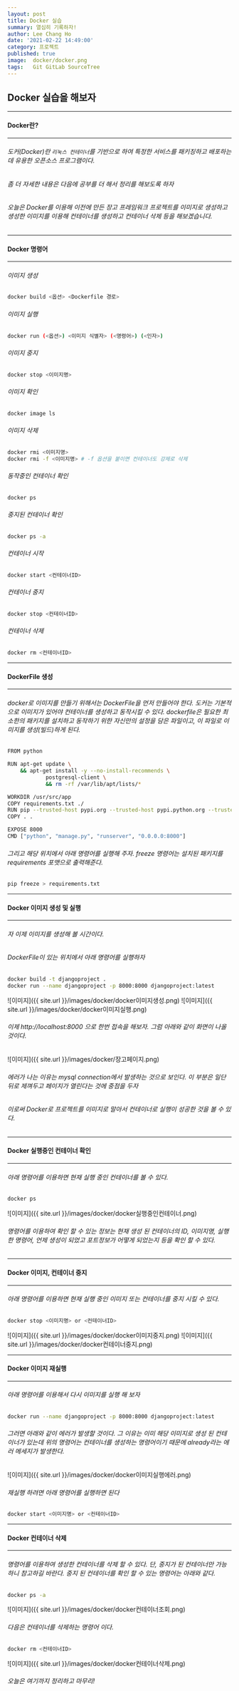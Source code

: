 ```yaml
---
layout: post
title: Docker 실습
summary: 열심히 기록하자!
author: Lee Chang Ho
date: '2021-02-22 14:49:00'
category: 프로젝트
published: true
image:  docker/docker.png
tags:   Git GitLab SourceTree
---
```


## Docker 실습을 해보자

---
#### Docker란?
---
###### 도커(Docker)란 `리눅스 컨테이너`를 기반으로 하여 특정한 서비스를 패키징하고 배포하는데 유용한 오픈소스 프로그램이다.
###### 좀 더 자세한 내용은 다음에 공부를 더 해서 정리를 해보도록 하자
###### 오늘은 Docker를 이용해 이전에 만든 장고 프레임워크 프로젝트를 이미지로 생성하고  생성한 이미지를 이용해 컨테이너를 생성하고 컨테이너 삭제 등을 해보겠습니다.

---
#### Docker 명령어
---
###### 이미지 생성
```bash
docker build <옵션> <Dockerfile 경로>
```  
###### 이미지 실행
```bash
docker run (<옵션>) <이미지 식별자> (<명령어>) (<인자>)
```  
###### 이미지 중지
```bash
docker stop <이미지명>
```  
###### 이미지 확인
```bash
docker image ls
```  
###### 이미지 삭제
```bash
docker rmi <이미지명>
docker rmi -f <이미지명> # -f 옵션을 붙이면 컨테이너도 강제로 삭제
```  
###### 동작중인 컨테이너 확인
```bash
docker ps
```  
###### 중지된 컨테이너 확인
```bash
docker ps -a
```  
###### 컨테이너 시작
```bash
docker start <컨테이너ID>
```  
###### 컨테이너 중지
```bash
docker stop <컨테이너ID>
```  
###### 컨테이너 삭제
```bash
docker rm <컨테이너ID>
```  

---
#### DockerFile 생성 
---
###### docker로 이미지를 만들기 위해서는 DockerFile을 먼저 만들어야 한다. 도커는 기본적으로 이미지가 있어야 컨테이너를 생성하고 동작시킬 수 있다. dockerfile은 필요한 최소한의 패키지를 설치하고 동작하기 위한 자신만의 설정을 담은 파일이고, 이 파일로 이미지를 생성(빌드)하게 된다.
```bash
FROM python

RUN apt-get update \
    && apt-get install -y --no-install-recommends \
            postgresql-client \
	        && rm -rf /var/lib/apt/lists/*

WORKDIR /usr/src/app
COPY requirements.txt ./
RUN pip --trusted-host pypi.org --trusted-host pypi.python.org --trusted-host files.pythonhosted.org install -r requirements.txt
COPY . .

EXPOSE 8000
CMD ["python", "manage.py", "runserver", "0.0.0.0:8000"]
```
###### 그리고 해당 위치에서 아래 명령어를 실행해 주자. freeze 명령어는 설치된 패키지를 requirements 포맷으로 출력해준다.
```bash
pip freeze > requirements.txt
```

---
#### Docker 이미지 생성 및 실행
---
###### 자 이제 이미지를 생성해 볼 시간이다.
###### DockerFile이 있는 위치에서 아래 명령어를 실행하자
```bash
docker build -t djangoproject .
docker run --name djangoproject -p 8000:8000 djangoproject:latest
```
![이미지]({{ site.url }}/images/docker/docker이미지생성.png)
![이미지]({{ site.url }}/images/docker/docker이미지실행.png)

###### 이제 http://localhost:8000 으로 한번 접속을 해보자. 그럼 아래와 같이 화면이 나올 것이다.
![이미지]({{ site.url }}/images/docker/장고페이지.png)
###### 에러가 나는 이유는 mysql connection에서 발생하는 것으로 보인다. 이 부분은 일단 뒤로 제껴두고 페이지가 열린다는 것에 중점을 두자

###### 이로써 Docker로 프로젝트를 이미지로 말아서 컨테이너로 실행이 성공한 것을 볼 수 있다.

---
#### Docker 실행중인 컨테이너 확인
---
###### 아래 명령어를 이용하면 현재 실행 중인 컨테이너를 볼 수 있다. 
```bash
docker ps
```
![이미지]({{ site.url }}/images/docker/docker실행중인컨테이너.png)
###### 명령어를 이용하여 확인 할 수 있는 정보는 현재 생성 된 컨테이너의 ID, 이미지명, 실행 한 명령어, 언제 생성이 되었고 포트정보가 어떻게 되었는지 등을 확인 할 수 있다.

---
#### Docker 이미지, 컨테이너 중지
---
###### 아래 명령어를 이용하면 현재 실행 중인 이미지 또는 컨테이너를 중지 시킬 수 있다.
```bash
docker stop <이미지명> or <컨테이너ID>
```
![이미지]({{ site.url }}/images/docker/docker이미지중지.png)
![이미지]({{ site.url }}/images/docker/docker컨테이너중지.png)

---
#### Docker 이미지 재실행
---
###### 아래 명령어를 이용해서 다시 이미지를 실행 해 보자
```bash
docker run --name djangoproject -p 8000:8000 djangoproject:latest
```
###### 그러면 아래와 같이 에러가 발생할 것이다. 그 이유는 이미 해당 이미지로 생성 된 컨테이너가 있는데 위의 명령어는 컨테이너를 생성하는 명령어이기 때문에 already라는 에러 메세지가 발생한다.
![이미지]({{ site.url }}/images/docker/docker이미지실행에러.png)

###### 재실행 하려면 아래 명령어를 실행하면 된다
```bash
docker start <이미지명> or <컨테이너ID>
```

---
#### Docker 컨테이너 삭제
---
###### 명령어를 이용하여 생성한 컨테이너를 삭제 할 수 있다. 단, 중지가 된 컨테이너만 가능하니 참고하길 바란다. 중지 된 컨테이너를 확인 할 수 있는 명령어는 아래와 같다.
```bash
docker ps -a
```
![이미지]({{ site.url }}/images/docker/docker컨테이너조회.png)
###### 다음은 컨테이너를 삭제하는 명령어 이다.
```bash
docker rm <컨테이너ID>
```
![이미지]({{ site.url }}/images/docker/docker컨테이너삭제.png)

###### 오늘은 여기까지  정리하고 마무리!
<!--stackedit_data:
eyJoaXN0b3J5IjpbMTcwODQ3MjgwMiwtMTkwMjE1ODMxNiwxNj
MxNzY0ODUsMTI3NTc1MzE0NSwtMTE1NDQ1MjgzMiwtMTI2MzE1
NzUxNSwtOTEwNzc4NTAwLC0yOTU5NjY0MzAsLTEzMTYyODk1MT
ldfQ==
-->